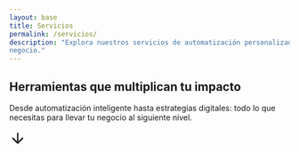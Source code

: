 ```yaml
---
layout: base
title: Servicios
permalink: /servicios/
description: "Explora nuestros servicios de automatización personalizada y productos digitales DIY para optimizar tu
negocio."
---
```


<section class="hero hero-servicios">
  <div class="hero-overlay"></div>
  <div class="hero-content">
    <h1>Herramientas que multiplican tu impacto</h1>
    <p>Desde automatizaci&oacute;n inteligente hasta estrategias digitales: todo lo que necesitas para llevar tu negocio
      al siguiente nivel.</p>
    <a href="#servicios-contenido" class="flecha-scroll" aria-label="Ver nuestros servicios">
      <svg xmlns="http://www.w3.org/2000/svg" width="30" height="30" viewBox="0 0 24 24" fill="none"
        stroke="currentColor" stroke-width="2" stroke-linecap="round" stroke-linejoin="round">
        <line x1="12" y1="5" x2="12" y2="19"></line>
        <polyline points="19,12 12,19 5,12"></polyline>
      </svg>
    </a>
  </div>
</section>
</section>

<!-- <div class="post-hero-espaciado fondo-blanco"></div> -->
<!-- <div class="post-hero-espaciado fondo-blanco"></div> -->
<section class="vista-servicios-productos">
  <div id="servicios-contenido" class="contenedor">
    <!-- Botones Tabs -->
    <!-- <div class="tabs-toggle" role="tablist">
      <button class="tab-btn active" data-tab="servicios" role="tab" aria-controls="servicios"
        aria-selected="true">Páginas web</button>
      <button class="tab-btn" data-tab="productos" role="tab" aria-controls="productos" aria-selected="false">Productos
        DIY</button>
    </div>
    
    <div id="productos" class="tab-content" role="tabpanel" aria-labelledby="tab-productos">
      <div class="grid-servicios">
        <div class="card-servicio card-producto">
          <div class="contenido">
            <h3>Manual de Automatización Básica</h3>
            <p>Guía práctica para empezar a automatizar procesos sin conocimientos técnicos..</p>
            <ul>
              <li>Aprende los fundamentos paso a paso.</li>
              <li>Incluye ejemplos adaptados a negocios locales.</li>
              <li>Ideal para comenzar sin depender de nadie.</li>
            </ul>
          </div>
          <a href="/contacto#contacto" class="btn-outline">📩 Escríbenos y recibe tu copia</a>
        </div>
        <div class="card-servicio card-producto">
          <div class="contenido">
            <h3>Plantillas de Google Sheets para Control de Citas</h3>
            <p>Guía paso a paso para automatizar tareas clave sin complicarte.</p>
            <ul>
              <li>Usa herramientas simples como Google Forms y Sheets.</li>
              <li>Automatiza citas y seguimientos.</li>
              <li>Incluye plantillas editables.</li>
            </ul>
          </div>
          <a href="/contacto#contacto" class="btn-outline">📩 Escríbenos y recibe tu copia</a>
        </div>
            <div class="card-servicio card-producto">
              <div class="contenido">
                <h3>Kit de Inicio: Automatización Ligera</h3>
                <p>Un paquete de recursos prácticos para digitalizar lo básico sin abrumarte.</p>
                <ul>
                  <li>Incluye plantillas + mini-guía + checklist.</li>
                  <li>Pensado para emprendedores no técnicos.</li>
                  <li>Resultados desde el primer día.</li>
                </ul>
              </div>
              <a href="/contacto#contacto" class="btn-outline">📩 Escríbenos y recibe tu copia</a>
            </div>
      </div>
    </div> -->
    <!-- CONTENIDO: SERVICIOS (Páginas web) -->
    <div id="servicios" class="tab-content visible" role="tabpanel" aria-labelledby="tab-servicios">
      <section class="planes-web">
        <header class="planes-header">
          <h2 class="titulo-seccion">Planes de páginas web</h2>
          <p class="subtexto">Elige el plan que mejor se adapte a tu proyecto. Incluye buenas prácticas de SEO técnico, rendimiento y despliegue profesional.</p>
        </header>
        <div class="grid-planes">
          <!-- Opción A -->
          <article class="plan-card">
            <div class="plan-top">
              <span class="badge plan-tiempo">Entrega 7 días hábiles</span>
            </div>
            <h3 class="plan-titulo">Opción A — Básica (promo)</h3>
            <p class="price"><span class="amount">$4,500</span> <span class="moneda">MXN</span></p>
            <ul class="plan-lista">
              <li>Hasta 6 páginas (Inicio, Servicios/Productos, Nosotros y Contacto, etc.)</li>
              <li>Despliegue y configuración de dominio (dominio comprado por el cliente)</li>
            </ul>
            <p class="pago">Forma de pago: 50% anticipo ($2,250) / 50% contra entrega ($2,250).</p>
            <div class="plan-acciones">
              <a href="#" onclick="openModal('modal-plan-a'); return false;" class="btn-outline">Ver detalles</a>
              <a href="/contacto#contacto" class="btn-primario">Quiero la Opción A</a>
            </div>
          </article>
          <!-- Opción B (Recomendada) -->
          <article class="plan-card recommended">
            <div class="plan-top">
              <span class="badge plan-recomendado">Recomendada</span>
              <span class="badge plan-soporte">+ Soporte 7 días</span>
            </div>
            <h3 class="plan-titulo">Opción B — Estándar</h3>
            <p class="price"><span class="amount">$5,000</span> <span class="moneda">MXN</span></p>
            <ul class="plan-lista">
              <li>Todo lo de la Opción A</li>
              <li>1 ajuste de contenido adicional</li>
            </ul>
            <p class="pago">Forma de pago: 50% anticipo ($2,500) / 50% contra entrega ($2,500).</p>
            <div class="plan-acciones">
              <a href="#" onclick="openModal('modal-plan-b'); return false;" class="btn-outline">Ver detalles</a>
              <a href="/contacto#contacto" class="btn-primario">Quiero la Opción B</a>
            </div>
          </article>
          <!-- Opción C -->
          <article class="plan-card">
            <div class="plan-top">
              <span class="badge plan-tiempo">Entrega 10 días hábiles</span>
              <span class="badge plan-extra">Instalación</span>
            </div>
            <h3 class="plan-titulo">Opción C — Pro con IA</h3>
            <p class="price"><span class="amount">$6,500</span> <span class="moneda">MXN</span></p>
            <ul class="plan-lista">
              <li>Todo lo de la Opción B</li>
              <li>Chatbot con IA embebido en tu página (responde sobre tu marca)</li>
            </ul>
            <p class="pago">Forma de pago: 50% anticipo ($3,250) / 50% contra entrega ($3,250).</p>
            <div class="plan-acciones">
              <a href="#" onclick="openModal('modal-plan-c'); return false;" class="btn-outline">Ver detalles</a>
              <a href="/contacto#contacto" class="btn-primario">Quiero la Opción C</a>
            </div>
          </article>
        </div>
        <p class="nota-precios">Precios en MXN. Los precios mostrados no incluyen IVA. No incluyen compra de dominio, hosting ni licencias de imágenes/servicios de terceros. Los tiempos de entrega se cuentan en días hábiles (lunes a viernes) y están sujetos a la recepción de contenidos y aprobaciones en tiempo.</p>
      </section>
    </div>
{% render "modal-servicios.md" %}